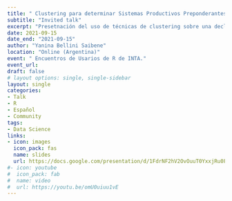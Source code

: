 ```yaml
---
title: " Clustering para determinar Sistemas Productivos Preponderantes"
subtitle: "Invited talk"
excerpt: "Presetnación del uso de técnicas de clustering sobre una declaración jurada de productores agropecuarios de La Pampa para determinart sistemas productivos preponderantes"
date: 2021-09-15
date_end: "2021-09-15"
author: "Yanina Bellini Saibene"
location: "Online (Argentina)"
event: " Encuentros de Usarios de R de INTA."
event_url: 
draft: false
# layout options: single, single-sidebar
layout: single
categories:
- Talk
- R
- Español
- Community
tags:
- Data Science
links:
- icon: images
  icon_pack: fas
  name: slides 
  url: https://docs.google.com/presentation/d/1FdrNF2hV2OvOuuT0YxxjRu0Fb2XZ1OWxr4_TYz3Xr3o/edit?usp=sharing
#- icon: youtube
#  icon_pack: fab
#  name: video 
#  url: https://youtu.be/omU0uiuu1vE
---
```

